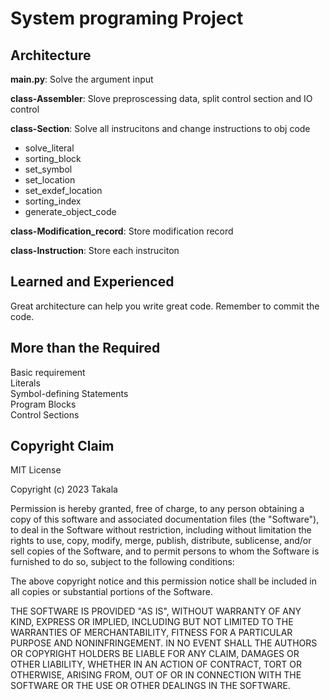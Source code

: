 # System programing Project

## Architecture

**main.py**: Solve the argument input

**class-Assembler**: Slove preproscessing data, split control section and IO control

**class-Section**:
Solve all instrucitons and change instructions to obj code

-   solve_literal
-   sorting_block
-   set_symbol
-   set_location
-   set_exdef_location
-   sorting_index
-   generate_object_code

**class-Modification_record**:
Store modification record

**class-Instruction**:
Store each instruciton

## Learned and Experienced

Great architecture can help you write great code.
Remember to commit the code.

## More than the Required

Basic requirement  
Literals  
Symbol-defining Statements  
Program Blocks  
Control Sections

## Copyright Claim

MIT License

Copyright (c) 2023 Takala

Permission is hereby granted, free of charge, to any person obtaining a copy
of this software and associated documentation files (the "Software"), to deal
in the Software without restriction, including without limitation the rights
to use, copy, modify, merge, publish, distribute, sublicense, and/or sell
copies of the Software, and to permit persons to whom the Software is
furnished to do so, subject to the following conditions:

The above copyright notice and this permission notice shall be included in all
copies or substantial portions of the Software.

THE SOFTWARE IS PROVIDED "AS IS", WITHOUT WARRANTY OF ANY KIND, EXPRESS OR
IMPLIED, INCLUDING BUT NOT LIMITED TO THE WARRANTIES OF MERCHANTABILITY,
FITNESS FOR A PARTICULAR PURPOSE AND NONINFRINGEMENT. IN NO EVENT SHALL THE
AUTHORS OR COPYRIGHT HOLDERS BE LIABLE FOR ANY CLAIM, DAMAGES OR OTHER
LIABILITY, WHETHER IN AN ACTION OF CONTRACT, TORT OR OTHERWISE, ARISING FROM,
OUT OF OR IN CONNECTION WITH THE SOFTWARE OR THE USE OR OTHER DEALINGS IN THE
SOFTWARE.
